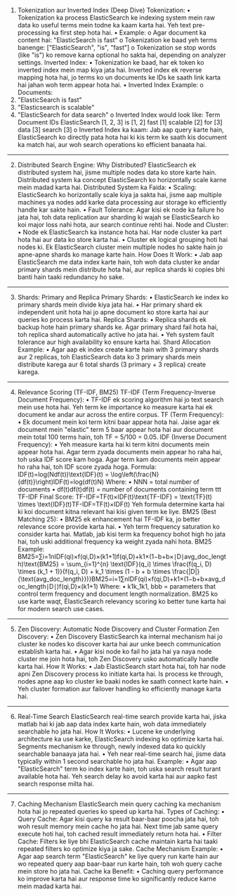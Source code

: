 1. Tokenization aur Inverted Index (Deep Dive)
Tokenization:
•	Tokenization ka process ElasticSearch ke indexing system mein raw data ko useful terms mein todne ka kaam karta hai. Yeh text pre-processing ka first step hota hai.
•	Example:
o	Agar document ka content hai: "ElasticSearch is fast"
o	Tokenization ke baad yeh terms banenge: ["ElasticSearch", "is", "fast"]
o	Tokenization se stop words (like "is") ko remove karna optional ho sakta hai, depending on analyzer settings.
Inverted Index:
•	Tokenization ke baad, har ek token ko inverted index mein map kiya jata hai. Inverted index ek reverse mapping hota hai, jo terms ko un documents ke IDs ke saath link karta hai jahan woh term appear hota hai.
•	Inverted Index Example:
o	Documents:
1.	"ElasticSearch is fast"
2.	"Elasticsearch is scalable"
3.	"ElasticSearch for data search"
o	Inverted Index would look like:
Term	Document IDs
ElasticSearch	[1, 2, 3]
is	[1, 2]
fast	[1]
scalable	[2]
for	[3]
data	[3]
search	[3]
o	Inverted Index ka kaam: Jab aap query karte hain, ElasticSearch ko directly pata hota hai ki kis term ke saath kis document ka match hai, aur woh search operations ko efficient banaata hai.
________________________________________
2. Distributed Search Engine: Why Distributed?
ElasticSearch ek distributed system hai, jisme multiple nodes data ko store karte hain. Distributed system ka concept ElasticSearch ko horizontally scale karne mein madad karta hai.
Distributed System ka Faida:
•	Scaling: ElasticSearch ko horizontally scale kiya ja sakta hai, jisme aap multiple machines ya nodes add karke data processing aur storage ko efficiently handle kar sakte hain.
•	Fault Tolerance: Agar kisi ek node ka failure ho jata hai, toh data replication aur sharding ki wajah se ElasticSearch ko koi major loss nahi hota, aur search continue rehti hai.
Node and Cluster:
•	Node ek ElasticSearch ka instance hota hai. Har node cluster ka part hota hai aur data ko store karta hai.
•	Cluster ek logical grouping hoti hai nodes ki. Ek ElasticSearch cluster mein multiple nodes ho sakte hain jo apne-apne shards ko manage karte hain.
How Does It Work:
•	Jab aap ElasticSearch me data index karte hain, toh woh data cluster ke andar primary shards mein distribute hota hai, aur replica shards ki copies bhi banti hain taaki redundancy ho sake.
________________________________________
3. Shards: Primary and Replica
Primary Shards:
•	ElasticSearch ke index ko primary shards mein divide kiya jata hai.
•	Har primary shard ek independent unit hota hai jo apne document ko store karta hai aur queries ko process karta hai.
Replica Shards:
•	Replica shards ek backup hote hain primary shards ke. Agar primary shard fail hota hai, toh replica shard automatically active ho jata hai.
•	Yeh system fault tolerance aur high availability ko ensure karta hai.
Shard Allocation Example:
•	Agar aap ek index create karte hain with 3 primary shards aur 2 replicas, toh ElasticSearch data ko 3 primary shards mein distribute karega aur 6 total shards (3 primary + 3 replica) create karega.
________________________________________
4. Relevance Scoring (TF-IDF, BM25)
TF-IDF (Term Frequency-Inverse Document Frequency):
•	TF-IDF ek scoring algorithm hai jo text search mein use hota hai. Yeh term ke importance ko measure karta hai ek document ke andar aur across the entire corpus.
TF (Term Frequency):
•	Ek document mein koi term kitni baar appear hota hai. Jaise agar ek document mein "elastic" term 5 baar appear hota hai aur document mein total 100 terms hain, toh TF = 5/100 = 0.05.
IDF (Inverse Document Frequency):
•	Yeh measure karta hai ki term kitni documents mein appear hota hai. Agar term zyada documents mein appear ho raha hai, toh uska IDF score kam hoga. Agar term kam documents mein appear ho raha hai, toh IDF score zyada hoga.
Formula:
IDF(t)=log⁡(Ndf(t))\text{IDF}(t) = \log\left(\frac{N}{df(t)}\right)IDF(t)=log(df(t)N)
Where:
•	NNN = total number of documents
•	df(t)df(t)df(t) = number of documents containing term ttt
TF-IDF Final Score:
TF-IDF=TF(t)×IDF(t)\text{TF-IDF} = \text{TF}(t) \times \text{IDF}(t)TF-IDF=TF(t)×IDF(t)
Yeh formula determine karta hai ki koi document kitna relevant hai kisi given term ke liye.
BM25 (Best Matching 25):
•	BM25 ek enhancement hai TF-IDF ka, jo better relevance score provide karta hai.
•	Yeh term frequency saturation ko consider karta hai. Matlab, jab kisi term ka frequency bohot high ho jata hai, toh uski additional frequency ka weight zyada nahi hota.
BM25 Example:
BM25=∑i=1nIDF(qi)×f(qi,D)×(k1+1)f(qi,D)+k1×(1−b+b×∣D∣avg_doc_length)\text{BM25} = \sum_{i=1}^{n} \text{IDF}(q_i) \times \frac{f(q_i, D) \times (k_1 + 1)}{f(q_i, D) + k_1 \times (1 - b + b \times \frac{|D|}{\text{avg\_doc\_length}})}BM25=i=1∑nIDF(qi)×f(qi,D)+k1×(1−b+b×avg_doc_length∣D∣)f(qi,D)×(k1+1)
Where:
•	k1k_1k1, bbb = parameters that control term frequency and document length normalization.
BM25 ko use karte waqt, ElasticSearch relevancy scoring ko better tune karta hai for modern search use cases.
________________________________________
5. Zen Discovery: Automatic Node Discovery and Cluster Formation
Zen Discovery:
•	Zen Discovery ElasticSearch ka internal mechanism hai jo cluster ke nodes ko discover karta hai aur unke beech communication establish karta hai.
•	Agar kisi node ko fail ho jata hai ya naya node cluster me join hota hai, toh Zen Discovery usko automatically handle karta hai.
How It Works:
•	Jab ElasticSearch start hota hai, toh har node apni Zen Discovery process ko initiate karta hai. Is process ke through, nodes apne aap ko cluster ke baaki nodes ke saath connect karte hain.
•	Yeh cluster formation aur failover handling ko efficiently manage karta hai.
________________________________________
6. Real-Time Search
ElasticSearch real-time search provide karta hai, jiska matlab hai ki jab aap data index karte hain, woh data immediately searchable ho jata hai.
How It Works:
•	Lucene ke underlying architecture ka use karke, ElasticSearch indexing ko optimize karta hai. Segments mechanism ke through, newly indexed data ko quickly searchable banaaya jata hai.
•	Yeh near real-time search hai, jisme data typically within 1 second searchable ho jata hai.
Example:
•	Agar aap "ElasticSearch" term ko index karte hain, toh uska search result turant available hota hai. Yeh search delay ko avoid karta hai aur aapko fast search response milta hai.
________________________________________
7. Caching Mechanism
ElasticSearch mein query caching ka mechanism hota hai jo repeated queries ko speed up karta hai.
Types of Caching:
•	Query Cache: Agar kisi query ka result baar-baar poocha jata hai, toh woh result memory mein cache ho jata hai. Next time jab same query execute hoti hai, toh cached result immediately return hota hai.
•	Filter Cache: Filters ke liye bhi ElasticSearch cache maintain karta hai taaki repeated filters ko optimize kiya ja sake.
Cache Mechanism Example:
•	Agar aap search term "ElasticSearch" ke liye query run karte hain aur wo repeated query aap baar-baar run karte hain, toh woh query cache mein store ho jata hai.
Cache ka Benefit:
•	Caching query performance ko improve karta hai aur response time ko significantly reduce karne mein madad karta hai.

